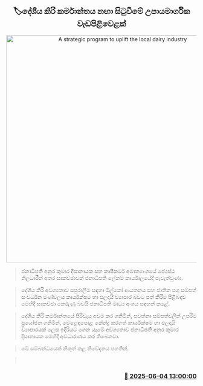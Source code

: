 <p align='center'><b><h2 align='center' title='A strategic program to uplift the local dairy industry'>🏷දේශීය කිරි කර්මාන්තය නඟා සිටුවීමේ උපායමාර්ගික වැඩපිළිවෙළක්</h2></b></p>
<p align='center'><img src='https://helakuru.sgp1.cdn.digitaloceanspaces.com/esana/images/lib/anura-president-milk-meet.jpg' width='600' alt='A strategic program to uplift the local dairy industry'></p>

> ජනාධිපති අනුර කුමාර දිසානායක සහ කෘෂිකර්ම අමාත්‍යාංශයේ ජ්‍යෙෂ්ඨ නිලධාරීන් අතර සාකච්ඡාවක් ජනාධිපති ලේකම් කාර්යාලයේදී පැවැත්වුණා.

> දේශීය කිරි අවශ්‍යතාව සපුරාලීම සඳහා මිල්කෝ ආයතනය සහ ජාතික පශු සම්පත් සංවර්ධන මණ්ඩලය කාර්යක්ෂම හා ඵලදායි ව්‍යාපාර බවට පත් කිරීම පිළිබඳව මෙහිදී සාකච්ඡා කෙරුණු බවයි ජනාධිපති මාධ්‍ය අංශය සඳහන් ක‍ළේ.

> දේශීය කිරි කර්මාන්තයේ පිරිවැය අවම කර ගනිමින්, පවත්නා සම්පත්වලින් උපරිම ප්‍රයෝජන ගනිමින්, වෙළෙඳපොළ කේන්ද්‍ර කරගත් කාර්යක්ෂම හා ඵලදායි ව්‍යාපාරයක් ලෙස ඉදිරියට ගෙන යෑමේ අවශ්‍යතාව ජනාධිපති අනුර කුමාර දිසානායක මෙහිදී අවධාරණය කර තිබෙනවා.

> මේ සම්බන්ධයෙන් නිකුත් කළ නිවේදනය පහතින්.

>  



<h3 align='right'><a href='https://www.helakuru.lk/esana/p/110702/'>📅 2025-06-04 13:00:00</a></h3>

